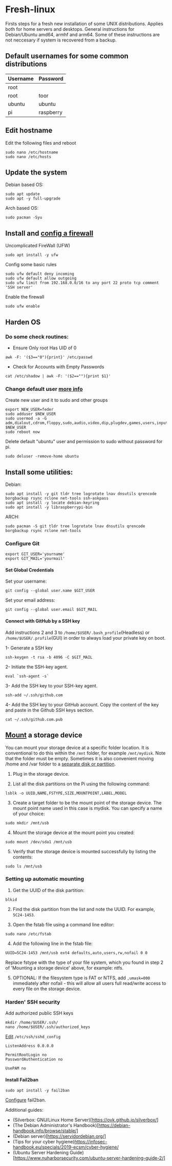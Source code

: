 # Fresh-linux
Firsts steps for a fresh new installation of some UNIX distributions. Applies both for home servers and desktops.
General instructions for Debian/Ubuntu amd64, armhf and arm64. Some of these instructions are not neccesary if system is recovered from a backup. 


## Default usernames for some common distributions

| Username | Password |
| -------- |----------|
| root     |          |
| root     | toor     |
| ubuntu   | ubuntu   |
| pi       | raspberry|


## Edit hostname
Edit the following files and reboot
```
sudo nano /etc/hostname
sudo nano /etc/hosts
```


## Update the system
Debian based OS:
```
sudo apt update
sudo apt -y full-upgrade
```

Arch based OS:
```
sudo pacman -Syu
```


## Install and [config a firewall][1]
Uncomplicated FireWall (UFW)
```
sudo apt install -y ufw
```
Config some basic rules
```
sudo ufw default deny incoming
sudo ufw default allow outgoing
sudo ufw limit from 192.168.0.0/16 to any port 22 proto tcp comment 'SSH server'
```

Enable the firewall
```
sudo ufw enable
```

## Harden OS
### Do some check routines:
- Ensure Only root Has UID of 0
```
awk -F: '($3=="0"){print}' /etc/passwd
```
- Check for Accounts with Empty Passwords
```
cat /etc/shadow | awk -F: '($2==""){print $1}'
```

### Change default user [more info][2]
Create new user and it to sudo and other groups
```
export NEW_USER=feder
sudo adduser $NEW_USER
sudo usermod -a -G adm,dialout,cdrom,floppy,sudo,audio,video,dip,plugdev,games,users,input,netdev,lxd $NEW_USER
sudo reboot now
```
Delete default "ubuntu" user and permission to sudo without password for pi.
```
sudo deluser -remove-home ubuntu
```


## Install some utilities:
Debian:
```
sudo apt install -y git tldr tree logrotate lnav dnsutils qrencode borgbackup rsync rclone net-tools ssh-askpass
sudo apt install -y locate debian-keyring
sudo apt install -y libraspberrypi-bin
```

ARCH:
```
sudo pacman -S git tldr tree logrotate lnav dnsutils qrencode borgbackup rsync rclone net-tools
```

### Configure Git
```
export GIT_USER='yourname'
export GIT_MAIL='yourmail'
```
#### Set Global Credentials
Set your username:
```
git config --global user.name $GIT_USER
```

Set your email address: 
```
git config --global user.email $GIT_MAIL
```


#### Connect with GitHub by a SSH key
Add instructions 2 and 3 to `/home/$USER/.bash_profile`(Headless) or `/home/$USER/.profile`(GUI) in order to always load your private key on boot.
  
  1- Generate a SSH key
```
ssh-keygen -t rsa -b 4096 -C $GIT_MAIL
```
  
  2- Initiate the SSH-key agent.
```
eval `ssh-agent -s`
```

  3- Add the SSH key to your SSH-key agent.
```
ssh-add ~/.ssh/github.com
```
  
  4- Add the SSH key to your GitHub account.
  Copy the content of the key and paste in the Github SSH keys section.
```
cat ~/.ssh/github.com.pub
```


## [Mount][3] a storage device
You can mount your storage device at a specific folder location. It is conventional to do this within the `/mnt` folder, for example `/mnt/mydisk`. Note that the folder must be empty.
Sometimes it is also convenient moving /home and /var folder to a [separate disk or partition][4].

1. Plug in the storage device.

2. List all the disk partitions on the Pi using the following command:
```
lsblk -o UUID,NAME,FSTYPE,SIZE,MOUNTPOINT,LABEL,MODEL
```

3. Create a target folder to be the mount point of the storage device. The mount point name used in this case is mydisk. You can specify a name of your choice:
```
sudo mkdir /mnt/usb
```

4. Mount the storage device at the mount point you created:
```
sudo mount /dev/sda1 /mnt/usb
```

5. Verify that the storage device is mounted successfully by listing the contents:
```
sudo ls /mnt/usb
```


### Setting up automatic mounting
1. Get the UUID of the disk partition:
```
blkid
```

2. Find the disk partition from the list and note the UUID. For example, `5C24-1453`.

3. Open the fstab file using a command line editor:
```
sudo nano /etc/fstab
```

4. Add the following line in the fstab file:
```
UUID=5C24-1453 /mnt/usb ext4 defaults,auto,users,rw,nofail 0 0
```
Replace fstype with the type of your file system, which you found in step 2 of 'Mounting a storage device' above, for example: ntfs.

5. OPTIONAL: If the filesystem type is FAT or NTFS, add `,umask=000` immediately after nofail - this will allow all users full read/write access to every file on the storage device.


### Harden' SSH security
Add authorized public SSH keys
```
mkdir /home/$USER/.ssh/
nano /home/$USER/.ssh/authorized_keys
```

[Edit][5] `/etc/ssh/sshd_config`

```
ListenAddress 0.0.0.0

PermitRootLogin no               
PasswordAuthentication no                                                                                                                

UsePAM no
```


#### Install Fail2ban
```
sudo apt install -y fail2ban
```

[Configure][6] fail2ban.


Additional guides:
- (Silverbox: GNU/Linux Home Server)[https://ovk.github.io/silverbox/]
- (The Debian Administrator's Handbook)[https://debian-handbook.info/browse/stable/]
- (Debian server)[https://servidordebian.org/]
- (Tips for your cyber hygiene)https://infosec-handbook.eu/specials/2019-ecsm/cyber-hygiene/
- (Ubuntu Server Hardening Guide)[https://www.nuharborsecurity.com/ubuntu-server-hardening-guide-2/]


[1]:https://www.digitalocean.com/community/tutorials/ufw-essentials-common-firewall-rules-and-commands
[2]:https://www.raspberrypi.org/documentation/configuration/security.md
[3]:https://www.raspberrypi.org/documentation/configuration/external-storage.md
[4]:https://unix.stackexchange.com/questions/131311/moving-var-home-to-separate-partition
[5]:https://www.digitalocean.com/community/tutorials/how-to-configure-ssh-key-based-authentication-on-a-linux-server
[6]:https://www.digitalocean.com/community/tutorials/how-fail2ban-works-to-protect-services-on-a-linux-server

